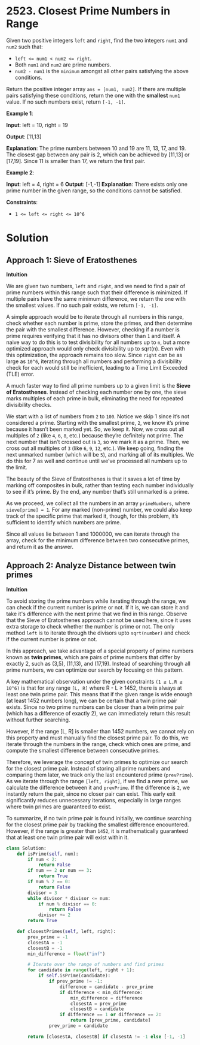 # 2523. Closest Prime Numbers in Range

Given two positive integers `left` and `right`, find the two integers `num1` and `num2` such that:

- `left <= num1 < num2 <= right`.
- Both `num1` and `num2` are prime numbers.
- `num2 - num1` is the `minimum` amongst all other pairs satisfying the above conditions.

Return the positive integer array `ans = [num1, num2]`. If there are multiple pairs satisfying these conditions, return the one with the **smallest** `num1` value. If no such numbers exist, return `[-1, -1]`.

**Example 1**:

**Input**: left = 10, right = 19

**Output**: [11,13]

**Explanation**: The prime numbers between 10 and 19 are 11, 13, 17, and 19.
The closest gap between any pair is 2, which can be achieved by [11,13] or [17,19].
Since 11 is smaller than 17, we return the first pair.

**Example 2**:

**Input**: left = 4, right = 6
**Output**: [-1,-1]
**Explanation**: There exists only one prime number in the given range, so the conditions cannot be satisfied.

**Constraints**:

- `1 <= left <= right <= 10^6`


# Solution

## Approach 1: Sieve of Eratosthenes

**Intuition**

We are given two numbers, `left` and `right`, and we need to find a pair of prime numbers within this range such that their difference is minimized. If multiple pairs have the same minimum difference, we return the one with the smallest values. If no such pair exists, we return `[-1, -1]`.

A simple approach would be to iterate through all numbers in this range, check whether each number is prime, store the primes, and then determine the pair with the smallest difference. However, checking if a number is prime requires verifying that it has no divisors other than `1` and itself. A naive way to do this is to test divisibility for all numbers up to `n`, but a more optimized approach would only check divisibility up to sqrt(n). Even with this optimization, the approach remains too slow. Since `right` can be as large as `10^6`, iterating through all numbers and performing a divisibility check for each would still be inefficient, leading to a Time Limit Exceeded (TLE) error.

A much faster way to find all prime numbers up to a given limit is the **Sieve of Eratosthenes**. Instead of checking each number one by one, the sieve marks multiples of each prime in bulk, eliminating the need for repeated divisibility checks.

We start with a list of numbers from `2` to `100`. Notice we skip 1 since it’s not considered a prime. Starting with the smallest prime, `2`, we know it’s prime because it hasn’t been marked yet. So, we keep it. Now, we cross out all multiples of `2` (like `4`, `6`, `8`, etc.) because they’re definitely not prime. The next number that isn’t crossed out is `3`, so we mark it as a prime. Then, we cross out all multiples of `3` (like `6`, `9`, `12`, etc.). We keep going, finding the next unmarked number (which will be `5`), and marking all of its multiples. We do this for 7 as well and continue until we’ve processed all numbers up to the limit.

The beauty of the Sieve of Eratosthenes is that it saves a lot of time by marking off composites in bulk, rather than testing each number individually to see if it’s prime. By the end, any number that’s still unmarked is a prime.

As we proceed, we collect all the numbers in an array `primeNumbers`, where `sieve[prime] = 1`. For any marked (non-prime) number, we could also keep track of the specific prime that marked it, though, for this problem, it’s sufficient to identify which numbers are prime.

Since all values lie between 1 and 1000000, we can iterate through the array, check for the minimum difference between two consecutive primes, and return it as the answer.

## Approach 2: Analyze Distance between twin primes

**Intuition**

To avoid storing the prime numbers while iterating through the range, we can check if the current number is prime or not. If it is, we can store it and take it's difference with the next prime that we find in this range. Observe that the Sieve of Eratosthenes approach cannot be used here, since it uses extra storage to check whether the number is prime or not. The only method `left` is to iterate through the divisors upto `sqrt(number)` and check if the current number is prime or not.

In this approach, we take advantage of a special property of prime numbers known as **twin primes**, which are pairs of prime numbers that differ by exactly 2, such as (3,5), (11,13), and (17,19). Instead of searching through all prime numbers, we can optimize our search by focusing on this pattern.

A key mathematical observation under the given constraints `(1 ≤ L,R ≤ 10^6)` is that for any range `[L, R]` where R - L ≥ 1452, there is always at least one twin prime pair. This means that if the given range is wide enough (at least 1452 numbers long), we can be certain that a twin prime pair exists. Since no two prime numbers can be closer than a twin prime pair (which has a difference of exactly 2), we can immediately return this result without further searching.

However, if the range [L, R] is smaller than 1452 numbers, we cannot rely on this property and must manually find the closest prime pair. To do this, we iterate through the numbers in the range, check which ones are prime, and compute the smallest difference between consecutive primes.

Therefore, we leverage the concept of twin primes to optimize our search for the closest prime pair. Instead of storing all prime numbers and comparing them later, we track only the last encountered prime (`prevPrime`). As we iterate through the range `[left, right]`, if we find a new prime, we calculate the difference between it and `prevPrime`. If the difference is `2`, we instantly return the pair, since no closer pair can exist. This early exit significantly reduces unnecessary iterations, especially in large ranges where twin primes are guaranteed to exist.

To summarize, if no twin prime pair is found initially, we continue searching for the closest prime pair by tracking the smallest difference encountered. However, if the range is greater than `1452`, it is mathematically guaranteed that at least one twin prime pair will exist within it.

```python
class Solution:
    def isPrime(self, num):
        if num < 2:
            return False
        if num == 2 or num == 3:
            return True
        if num % 2 == 0:
            return False
        divisor = 3
        while divisor * divisor <= num:
            if num % divisor == 0:
                return False
            divisor += 2
        return True

    def closestPrimes(self, left, right):
        prev_prime = -1
        closestA = -1
        closestB = -1
        min_difference = float("inf")

        # Iterate over the range of numbers and find primes
        for candidate in range(left, right + 1):
            if self.isPrime(candidate):
                if prev_prime != -1:
                    difference = candidate - prev_prime
                    if difference < min_difference:
                        min_difference = difference
                        closestA = prev_prime
                        closestB = candidate
                    if difference == 1 or difference == 2:
                        return [prev_prime, candidate]
                prev_prime = candidate

        return [closestA, closestB] if closestA != -1 else [-1, -1]
```